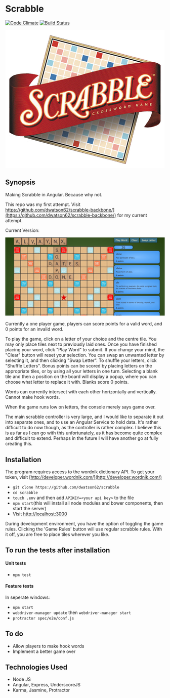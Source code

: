 Scrabble
=======================

[![Code Climate](https://codeclimate.com/github/dwatson62/scrabble/badges/gpa.svg)](https://codeclimate.com/github/dwatson62/scrabble) [![Build Status](https://travis-ci.org/dwatson62/scrabble.svg?branch=master)](https://travis-ci.org/dwatson62/scrabble)

![scrabble-logo](https://github.com/dwatson62/scrabble/blob/master/public/images/scrabble-logo.jpg)

## Synopsis

Making Scrabble in Angular. Because why not.

This repo was my first attempt. Visit https://github.com/dwatson62/scrabble-backbone/](https://github.com/dwatson62/scrabble-backbone/) for my current attempt.

Current Version:

![screenshot](https://github.com/dwatson62/scrabble/blob/master/public/images/screenshot.jpg)

Currently a one player game, players can score points for a valid word, and 0 points for an invalid word.

To play the game, click on a letter of your choice and the centre tile. You may only place tiles next to previously laid ones. Once you have finished placing your word, click "Play Word" to submit. If you change your mind, the "Clear" button will reset your selection. You can swap an unwanted letter by selecting it, and then clicking "Swap Letter". To shuffle your letters, click "Shuffle Letters". Bonus points can be scored by placing letters on the appropriate tiles, or by using all your letters in one turn. Selecting a blank tile and then a position on the board will display a popup, where you can choose what letter to replace it with. Blanks score 0 points.

Words can currently intersect with each other horizontally and vertically. Cannot make hook words.

When the game runs low on letters, the console merely says game over.

The main scrabble controller is very large, and I would like to separate it out into separate ones, and to use an Angular Service to hold data. It's rather difficult to do now though, as the controller is rather complex. I believe this is as far as I can go with this unfortunately, as it has become quite complex and difficult to extend. Perhaps in the future I will have another go at fully creating this.

## Installation

The program requires access to the wordnik dictionary API. To get your token, visit [http://developer.wordnik.com/](http://developer.wordnik.com/)

- ``` git clone https://github.com/dwatson62/scrabble ```
- ``` cd scrabble ```
- ``` touch .env ``` and then add ``` APIKEY=<your api key> ``` to the file
- ``` npm start ```(this will install all node modules and bower components, then start the server)
- Visit [http://localhost:3000](http://localhost:3000)

During development environment, you have the option of toggling the game rules. Clicking the 'Game Rules' button will use regular scrabble rules. With it off, you are free to place tiles wherever you like.

## To run the tests after installation

#### Unit tests

- ``` npm test ```

#### Feature tests

In seperate windows:

- ``` npm start ```
- ``` webdriver-manager update ``` then ``` webdriver-manager start ```
- ``` protractor spec/e2e/conf.js ```

## To do

- Allow players to make hook words
- Implement a better game over

## Technologies Used

- Node JS
- Angular, Express, UnderscoreJS
- Karma, Jasmine, Protractor
